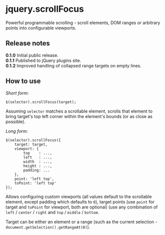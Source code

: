 jquery.scrollFocus
==================

Powerful programmable scrolling - scroll elements, DOM ranges or arbitrary points into configurable viewports.

Release notes
-------------

**0.1.0** Initial public release.  
**0.1.1** Published to jQuery plugins site.  
**0.1.2** Improved handling of collapsed range targets on empty lines.


How to use
----------

*Short form*: 

	$(selector).scrollFocus(target);

Assuming `selector` matches a scrollable element, scrolls that element to bring target's top left corner within the element's bounds (or as close as possible).

*Long form*:

	$(selector).scrollFocus({
		target: target,
		viewport: {
			top    : ...,
			left   : ...,
			width  : ...,
			height : ...,
			padding: ...
		},
		point: 'left top',
		toPoint: 'left top'
	});

Allows configuring custom viewports (all values default to the scrollable element, except padding which defaults to `0`), target points (use `point` for target and `toPoint` for viewport, both are optional) (use any combination of `left` / `center` / `right` and `top` / `middle` / `bottom`.

Target can be either an element or a range (such as the current selection - `document.getSelection().getRangeAt(0)`).
